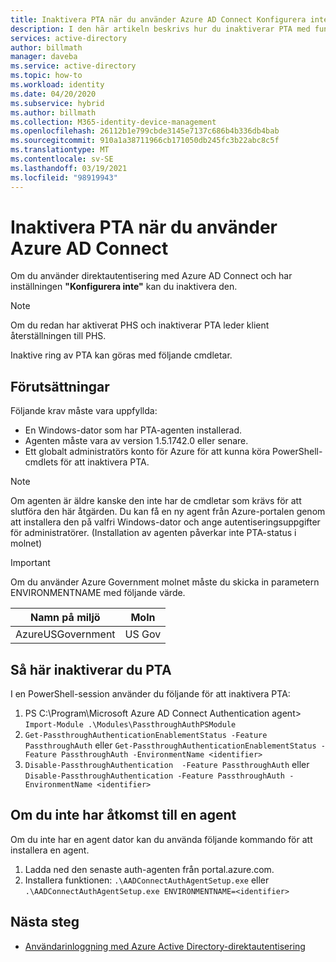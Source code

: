 ```yaml
---
title: Inaktivera PTA när du använder Azure AD Connect Konfigurera inte | Microsoft Docs
description: I den här artikeln beskrivs hur du inaktiverar PTA med funktionen Azure AD Connect Konfigurera inte.
services: active-directory
author: billmath
manager: daveba
ms.service: active-directory
ms.topic: how-to
ms.workload: identity
ms.date: 04/20/2020
ms.subservice: hybrid
ms.author: billmath
ms.collection: M365-identity-device-management
ms.openlocfilehash: 26112b1e799cbde3145e7137c686b4b336db4bab
ms.sourcegitcommit: 910a1a38711966cb171050db245fc3b22abc8c5f
ms.translationtype: MT
ms.contentlocale: sv-SE
ms.lasthandoff: 03/19/2021
ms.locfileid: "98919943"
---
```

# <a name="disable-pta-when-using-azure-ad-connect"></a>Inaktivera PTA när du använder Azure AD Connect

Om du använder direktautentisering med Azure AD Connect och har inställningen **"Konfigurera inte"** kan du inaktivera den. 

>[!NOTE]
>Om du redan har aktiverat PHS och inaktiverar PTA leder klient återställningen till PHS.

Inaktive ring av PTA kan göras med följande cmdletar. 

## <a name="prerequisites"></a>Förutsättningar
Följande krav måste vara uppfyllda:
- En Windows-dator som har PTA-agenten installerad. 
- Agenten måste vara av version 1.5.1742.0 eller senare. 
- Ett globalt administratörs konto för Azure för att kunna köra PowerShell-cmdlets för att inaktivera PTA.

>[!NOTE]
> Om agenten är äldre kanske den inte har de cmdletar som krävs för att slutföra den här åtgärden. Du kan få en ny agent från Azure-portalen genom att installera den på valfri Windows-dator och ange autentiseringsuppgifter för administratörer. (Installation av agenten påverkar inte PTA-status i molnet)

> [!IMPORTANT]
> Om du använder Azure Government molnet måste du skicka in parametern ENVIRONMENTNAME med följande värde. 
>
>| Namn på miljö | Moln |
>| - | - |
>| AzureUSGovernment | US Gov|


## <a name="to-disable-pta"></a>Så här inaktiverar du PTA
I en PowerShell-session använder du följande för att inaktivera PTA:
1. PS C:\Program\Microsoft Azure AD Connect Authentication agent> `Import-Module .\Modules\PassthroughAuthPSModule`
2. `Get-PassthroughAuthenticationEnablementStatus -Feature PassthroughAuth` eller `Get-PassthroughAuthenticationEnablementStatus -Feature PassthroughAuth -EnvironmentName <identifier>`
3. `Disable-PassthroughAuthentication  -Feature PassthroughAuth` eller `Disable-PassthroughAuthentication -Feature PassthroughAuth -EnvironmentName <identifier>`

## <a name="if-you-dont-have-access-to-an-agent"></a>Om du inte har åtkomst till en agent

Om du inte har en agent dator kan du använda följande kommando för att installera en agent.

1. Ladda ned den senaste auth-agenten från portal.azure.com.
2. Installera funktionen: `.\AADConnectAuthAgentSetup.exe` eller `.\AADConnectAuthAgentSetup.exe ENVIRONMENTNAME=<identifier>`


## <a name="next-steps"></a>Nästa steg

- [Användarinloggning med Azure Active Directory-direktautentisering](how-to-connect-pta.md)
